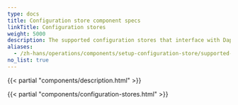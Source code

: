 ```yaml
---
type: docs
title: Configuration store component specs
linkTitle: Configuration stores
weight: 5000
description: The supported configuration stores that interface with Dapr
aliases:
  - /zh-hans/operations/components/setup-configuration-store/supported-configuration-stores/
no_list: true
---
```


{{< partial "components/description.html" >}}

{{< partial "components/configuration-stores.html" >}}
